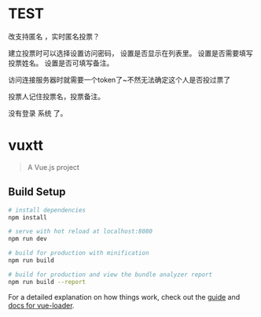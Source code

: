 # TEST

改支持匿名 ，实时匿名投票？

建立投票时可以选择设置访问密码，
设置是否显示在列表里。
设置是否需要填写投票姓名。
设置是否可填写备注。

访问连接服务器时就需要一个token了~不然无法确定这个人是否投过票了

投票人记住投票名，投票备注。

没有登录 系统 了。

# vuxtt

> A Vue.js project

## Build Setup

``` bash
# install dependencies
npm install

# serve with hot reload at localhost:8080
npm run dev

# build for production with minification
npm run build

# build for production and view the bundle analyzer report
npm run build --report
```

For a detailed explanation on how things work, check out the [guide](http://vuejs-templates.github.io/webpack/) and [docs for vue-loader](http://vuejs.github.io/vue-loader).
